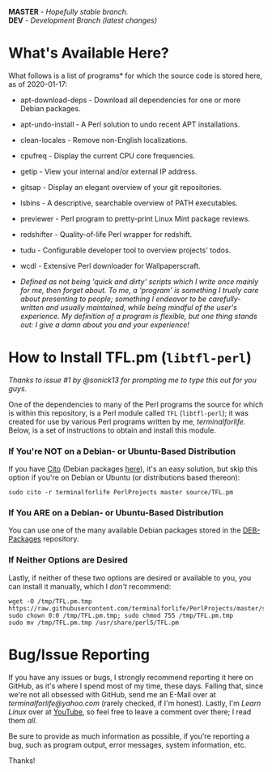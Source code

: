**MASTER** - _Hopefully stable branch._\
**DEV** - _Development Branch (latest changes)_

# What's Available Here?

What follows is a list of programs* for which the source code is stored here, as of 2020-01-17:

  * apt-download-deps - Download all dependencies for one or more Debian packages.
  * apt-undo-install - A Perl solution to undo recent APT installations.
  * clean-locales - Remove non-English localizations.
  * cpufreq - Display the current CPU core frequencies.
  * getip - View your internal and/or external IP address.
  * gitsap - Display an elegant overview of your git repositories.
  * lsbins - A descriptive, searchable overview of PATH executables.
  * previewer - Perl program to pretty-print Linux Mint package reviews.
  * redshifter - Quality-of-life Perl wrapper for redshift.
  * tudu - Configurable developer tool to overview projects' todos.
  * wcdl - Extensive Perl downloader for Wallpaperscraft.

* _Defined as _not_ being 'quick and dirty' scripts which I write once mainly for me, then forget about. To me, a 'program' is something I truely care about presenting to people; something I endeavor to be carefully-written and usually maintained, while being mindful of the user's experience. My definition of a program is flexible, but one thing stands out: I give a damn about you and your experience!_

# How to Install TFL.pm (`libtfl-perl`)

_Thanks to issue #1 by @sonick13 for prompting me to type this out for you guys._

One of the dependencies to many of the Perl programs the source for which is within this repository, is a Perl module called `TFL` (`libtfl-perl`); it was created for use by various Perl programs written by me, _terminalforlife_. Below, is a set of instructions to obtain and install this module.

### If You're **NOT** on a Debian- or Ubuntu-Based Distribution

If you have [Cito](https://github.com/terminalforlife/Extra/blob/master/source/cito) (Debian packages [here](https://github.com/terminalforlife/DEB-Packages/blob/master/cito)), it's an easy solution, but skip this option if you're on Debian or Ubuntu (or distributions based thereon):

```
sudo cito -r terminalforlife PerlProjects master source/TFL.pm
```

### If You **ARE** on a Debian- or Ubuntu-Based Distribution

You can use one of the many available Debian packages stored in the [DEB-Packages](https://github.com/terminalforlife/DEB-Packages) repository.

### If Neither Options are Desired

Lastly, if neither of these two options are desired or available to you, you can install it manually, which I _don't_ recommend:

```
wget -O /tmp/TFL.pm.tmp https://raw.githubusercontent.com/terminalforlife/PerlProjects/master/source/TFL.pm
sudo chown 0:0 /tmp/TFL.pm.tmp; sudo chmod 755 /tmp/TFL.pm.tmp
sudo mv /tmp/TFL.pm.tmp /usr/share/perl5/TFL.pm
```

# Bug/Issue Reporting

If you have any issues or bugs, I strongly recommend reporting it here on GitHub, as it's where I spend most of my time, these days. Failing that, since we're not all obsessed with GitHub, send me an E-Mail over at _terminalforlife@yahoo.com_ (rarely checked, if I'm honest). Lastly, I'm _Learn Linux_ over at [YouTube](https://www.youtube.com/channel/UCfp-lNJy4QkIGnaEE6NtDSg), so feel free to leave a comment over there; I read them _all_.

Be sure to provide as much information as possible, if you're reporting a bug, such as program output, error messages, system information, etc.

Thanks!
